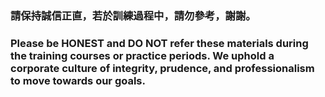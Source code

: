 ### 請保持誠信正直，若於訓練過程中，請勿參考，謝謝。

### Please be HONEST and DO NOT refer these materials during the training courses or practice periods. We uphold a corporate culture of integrity, prudence, and professionalism to move towards our goals.
